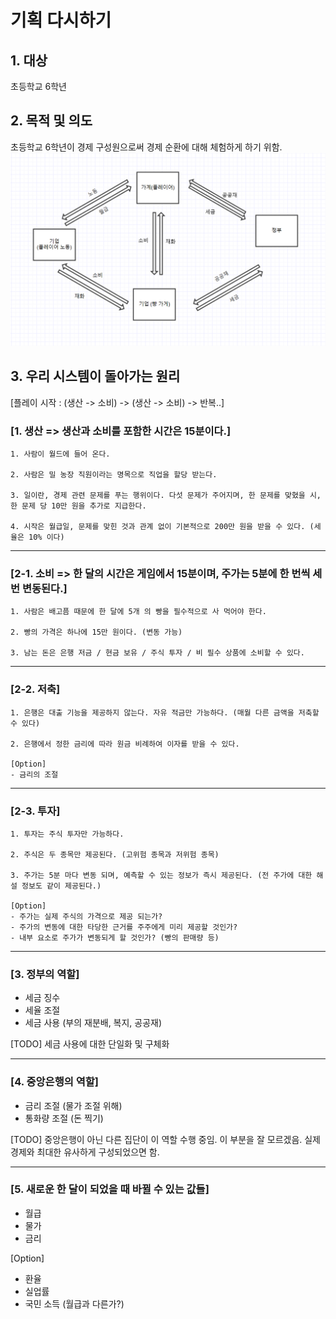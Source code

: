 # 기획 다시하기

## 1. 대상
초등학교 6학년

## 2. 목적 및 의도
초등학교 6학년이 경제 구성원으로써 경제 순환에 대해 체험하게 하기 위함.
![](./images/kkk.png)

## 3. 우리 시스템이 돌아가는 원리

[플레이 시작 : (생산 -> 소비) -> (생산 -> 소비) -> 반복..]

### [1. 생산 => 생산과 소비를 포함한 시간은 15분이다.]

```
1. 사람이 월드에 들어 온다.

2. 사람은 밀 농장 직원이라는 명목으로 직업을 할당 받는다.

3. 일이란, 경제 관련 문제를 푸는 행위이다. 다섯 문제가 주어지며, 한 문제를 맞혔을 시, 한 문제 당 10만 원을 추가로 지급한다.

4. 시작은 월급일, 문제를 맞힌 것과 관계 없이 기본적으로 200만 원을 받을 수 있다. (세율은 10% 이다)
```

---

### [2-1. 소비 => 한 달의 시간은 게임에서 15분이며, 주가는 5분에 한 번씩 세 번 변동된다.]

```
1. 사람은 배고픔 때문에 한 달에 5개 의 빵을 필수적으로 사 먹어야 한다.

2. 빵의 가격은 하나에 15만 원이다. (변동 가능)

3. 남는 돈은 은행 저금 / 현금 보유 / 주식 투자 / 비 필수 상품에 소비할 수 있다.
```

---

### [2-2. 저축]

```
1. 은행은 대출 기능을 제공하지 않는다. 자유 적금만 가능하다. (매월 다른 금액을 저축할 수 있다)

2. 은행에서 정한 금리에 따라 원금 비례하여 이자를 받을 수 있다.

[Option]
- 금리의 조절
```

---

### [2-3. 투자]

```
1. 투자는 주식 투자만 가능하다.

2. 주식은 두 종목만 제공된다. (고위험 종목과 저위험 종목)

3. 주가는 5분 마다 변동 되며, 예측할 수 있는 정보가 즉시 제공된다. (전 주가에 대한 해설 정보도 같이 제공된다.)

[Option]
- 주가는 실제 주식의 가격으로 제공 되는가?
- 주가의 변동에 대한 타당한 근거를 주주에게 미리 제공할 것인가?
- 내부 요소로 주가가 변동되게 할 것인가? (빵의 판매량 등)
```

---

### [3. 정부의 역할]
- 세금 징수
- 세율 조절
- 세금 사용 (부의 재분배, 복지, 공공재)

[TODO]
세금 사용에 대한 단일화 및 구체화

---

### [4. 중앙은행의 역할]
- 금리 조절 (물가 조절 위해)
- 통화량 조절 (돈 찍기)

[TODO]
중앙은행이 아닌 다른 집단이 이 역할 수행 중임. 이 부분을 잘 모르겠음. 실제 경제와 최대한 유사하게 구성되었으면 함.

---

### [5. 새로운 한 달이 되었을 때 바뀔 수 있는 값들]
- 월급
- 물가
- 금리

[Option]
- 환율
- 실업률
- 국민 소득 (월급과 다른가?)